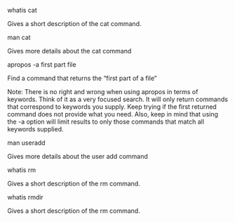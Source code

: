 whatis cat

Gives a short description of the cat command.

man cat

Gives more details about the cat command

apropos -a first part file

Find a command that returns the “first part of a file”

Note: There is no right and wrong when using apropos in terms of keywords. Think of it as a very focused search. It will only return commands that correspond to keywords you supply. Keep trying if the first returned command does not provide what you need. Also, keep in mind that using the -a option will limit results to only those commands that match all keywords supplied.

man useradd

Gives more details about the user add command

whatis rm

Gives a short description of the rm command.

whatis rmdir

Gives a short description of the rm command.



